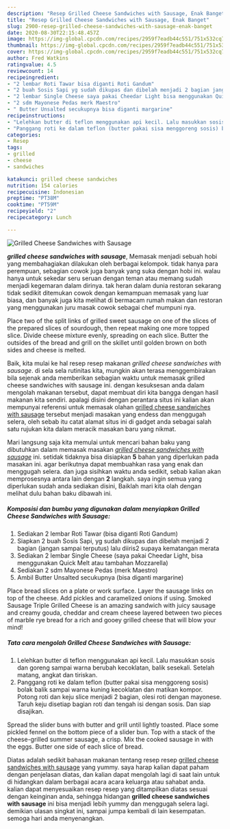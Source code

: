 ```yaml
---
description: "Resep Grilled Cheese Sandwiches with Sausage, Enak Banget"
title: "Resep Grilled Cheese Sandwiches with Sausage, Enak Banget"
slug: 2900-resep-grilled-cheese-sandwiches-with-sausage-enak-banget
date: 2020-08-30T22:15:48.457Z
image: https://img-global.cpcdn.com/recipes/2959f7eadb44c551/751x532cq70/grilled-cheese-sandwiches-with-sausage-foto-resep-utama.jpg
thumbnail: https://img-global.cpcdn.com/recipes/2959f7eadb44c551/751x532cq70/grilled-cheese-sandwiches-with-sausage-foto-resep-utama.jpg
cover: https://img-global.cpcdn.com/recipes/2959f7eadb44c551/751x532cq70/grilled-cheese-sandwiches-with-sausage-foto-resep-utama.jpg
author: Fred Watkins
ratingvalue: 4.5
reviewcount: 14
recipeingredient:
- "2 lembar Roti Tawar bisa diganti Roti Gandum"
- "2 buah Sosis Sapi yg sudah dikupas dan dibelah menjadi 2 bagian jangan sampai terputus lalu diiris2 supaya kematangan merata"
- "2 lembar Single Cheese saya pakai Cheedar Light bisa menggunakan Quick Melt atau tambahan Mozzarella"
- "2 sdm Mayonese Pedas merk Maestro"
- " Butter Unsalted secukupnya bisa diganti margarine"
recipeinstructions:
- "Lelehkan butter di teflon menggunakan api kecil. Lalu masukkan sosis dan goreng sampai warna berubah kecoklatan, balik sesekali. Setelah matang, angkat dan tiriskan."
- "Panggang roti ke dalam teflon (butter pakai sisa menggoreng sosis) bolak balik sampai warna kuning kecoklatan dan matikan kompor. Potong roti dan keju slice menjadi 2 bagian, olesi roti dengan mayonese. Taruh keju disetiap bagian roti dan tengah isi dengan sosis. Dan siap disajikan."
categories:
- Resep
tags:
- grilled
- cheese
- sandwiches

katakunci: grilled cheese sandwiches 
nutrition: 154 calories
recipecuisine: Indonesian
preptime: "PT38M"
cooktime: "PT59M"
recipeyield: "2"
recipecategory: Lunch

---
```



![Grilled Cheese Sandwiches with Sausage](https://img-global.cpcdn.com/recipes/2959f7eadb44c551/751x532cq70/grilled-cheese-sandwiches-with-sausage-foto-resep-utama.jpg)

<b><i>grilled cheese sandwiches with sausage</i></b>, Memasak menjadi sebuah hobi yang membahagiakan dilakukan oleh berbagai kelompok. tidak hanya para perempuan, sebagian cowok juga banyak yang suka dengan hobi ini. walau hanya untuk sekedar seru seruan dengan teman atau memang sudah menjadi kegemaran dalam dirinya. tak heran dalam dunia restoran sekarang tidak sedikit ditemukan cowok dengan kemampuan memasak yang luar biasa, dan banyak juga kita melihat di bermacam rumah makan dan restoran yang menggunakan juru masak cowok sebagai chef mumpuni nya.

Place two of the split links of grilled sweet sausage on one of the slices of the prepared slices of sourdough, then repeat making one more topped slice. Divide cheese mixture evenly, spreading on each slice. Butter the outsides of the bread and grill on the skillet until golden brown on both sides and cheese is melted.

Baik, kita mulai ke hal resep resep makanan <i>grilled cheese sandwiches with sausage</i>. di sela sela rutinitas kita, mungkin akan terasa menggembirakan bila sejenak anda memberikan sebagian waktu untuk memasak grilled cheese sandwiches with sausage ini. dengan kesuksesan anda dalam mengolah makanan tersebut, dapat membuat diri kita bangga dengan hasil makanan kita sendiri. apalagi disini dengan perantara situs ini kalian akan mempunyai referensi untuk memasak olahan <u>grilled cheese sandwiches with sausage</u> tersebut menjadi masakan yang endess dan menggugah selera, oleh sebab itu catat alamat situs ini di gadget anda sebagai salah satu rujukan kita dalam meracik masakan baru yang nikmat.


Mari langsung saja kita memulai untuk mencari bahan baku yang dibutuhkan dalam memasak masakan <u><i>grilled cheese sandwiches with sausage</i></u> ini. setidak tidaknya bisa disiapkan <b>5</b> bahan yang diperlukan pada masakan ini. agar berikutnya dapat membuahkan rasa yang enak dan menggugah selera. dan juga sisihkan waktu anda sedikit, sebab kalian akan memprosesnya antara lain dengan <b>2</b> langkah. saya ingin semua yang diperlukan sudah anda sediakan disini, Baiklah mari kita olah dengan melihat dulu bahan baku dibawah ini.

<!--inarticleads1-->

##### Komposisi dan bumbu yang digunakan dalam menyiapkan Grilled Cheese Sandwiches with Sausage:

1. Sediakan 2 lembar Roti Tawar (bisa diganti Roti Gandum)
1. Siapkan 2 buah Sosis Sapi, yg sudah dikupas dan dibelah menjadi 2 bagian (jangan sampai terputus) lalu diiris2 supaya kematangan merata
1. Sediakan 2 lembar Single Cheese (saya pakai Cheedar Light, bisa menggunakan Quick Melt atau tambahan Mozzarella)
1. Sediakan 2 sdm Mayonese Pedas (merk Maestro)
1. Ambil  Butter Unsalted secukupnya (bisa diganti margarine)


Place bread slices on a plate or work surface. Layer the sausage links on top of the cheese. Add pickles and caramelized onions if using. Smoked Sausage Triple Grilled Cheese is an amazing sandwich with juicy sausage and creamy gouda, cheddar and cream cheese layered between two pieces of marble rye bread for a rich and gooey grilled cheese that will blow your mind! 

<!--inarticleads2-->

##### Tata cara mengolah Grilled Cheese Sandwiches with Sausage:

1. Lelehkan butter di teflon menggunakan api kecil. Lalu masukkan sosis dan goreng sampai warna berubah kecoklatan, balik sesekali. Setelah matang, angkat dan tiriskan.
1. Panggang roti ke dalam teflon (butter pakai sisa menggoreng sosis) bolak balik sampai warna kuning kecoklatan dan matikan kompor. Potong roti dan keju slice menjadi 2 bagian, olesi roti dengan mayonese. Taruh keju disetiap bagian roti dan tengah isi dengan sosis. Dan siap disajikan.


Spread the slider buns with butter and grill until lightly toasted. Place some pickled fennel on the bottom piece of a slider bun. Top with a stack of the cheese-grilled summer sausage, a crisp. Mix the cooked sausage in with the eggs. Butter one side of each slice of bread. 

Diatas adalah sedikit bahasan makanan tentang resep resep <u>grilled cheese sandwiches with sausage</u> yang yummy. saya harap kalian dapat paham dengan penjelasan diatas, dan kalian dapat mengolah lagi di saat lain untuk di hidangkan dalam berbagai acara acara keluarga atau sahabat anda. kalian dapat menyesuaikan resep resep yang ditampilkan diatas sesuai dengan keinginan anda, sehingga hidangan <b>grilled cheese sandwiches with sausage</b> ini bisa menjadi lebih yummy dan menggugah selera lagi. demikian ulasan singkat ini, sampai jumpa kembali di lain kesempatan. semoga hari anda menyenangkan.
